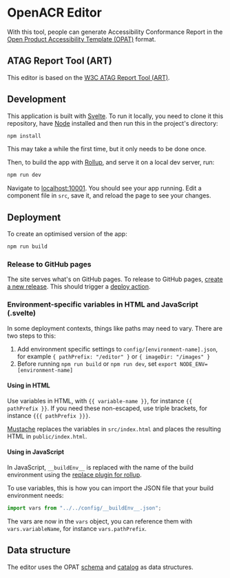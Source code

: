 # OpenACR Editor

With this tool, people can generate Accessibility Conformance Report in the [Open Product Accessibility Template (OPAT)](https://github.com/GSA/open-product-accessibility-template) format.

## ATAG Report Tool (ART)

This editor is based on the [W3C ATAG Report Tool (ART)](https://github.com/w3c/wai-atag-report-tool).

## Development

This application is built with [Svelte](https://svelte.dev). To run it locally, you need to clone it this repository, have [Node](https://nodejs.org) installed and then run this in the project's directory:

```bash
npm install
```

This may take a while the first time, but it only needs to be done once.

Then, to build the app with [Rollup](https://rollupjs.org), and serve it on a local dev server, run:

```bash
npm run dev
```

Navigate to [localhost:10001](http://localhost:10001). You should see your app running. Edit a component file in `src`, save it, and reload the page to see your changes.

## Deployment

To create an optimised version of the app:

```bash
npm run build
```

### Release to GitHub pages

The site serves what's on GitHub pages. To release to GitHub pages, [create a new release](https://github.com/GSA/openacr-editor/releases/new). This should trigger a [deploy action](https://github.com/GSA/openacr-editor/actions?query=workflow%3ADeploy).

### Environment-specific variables in HTML and JavaScript (.svelte)

In some deployment contexts, things like paths may need to vary. There are two steps to this:

1. Add environment specific settings to `config/[environment-name].json`, for example `{ pathPrefix: "/editor" }` or `{ imageDir: "/images" }`
2. Before running `npm run build` or `npm run dev`, set `export NODE_ENV=[environment-name]`

#### Using in HTML

Use variables in HTML, with `{{ variable-name }}`, for instance `{{ pathPrefix }}`. If you need these non-escaped, use triple brackets, for instance `{{{ pathPrefix }}}`.

[Mustache](http://mustache.github.io/) replaces the variables in `src/index.html` and places the resulting HTML in `public/index.html`.

#### Using in JavaScript

In JavaScript, `__buildEnv__` is replaced with the name of the build environment using the [replace plugin for rollup](https://github.com/rollup/plugins).

To use variables, this is how you can import the JSON file that your build environment needs:

```js
import vars from "../../config/__buildEnv__.json";
```

The vars are now in the `vars` object, you can reference them with `vars.variableName`, for instance `vars.pathPrefix`.

## Data structure

The editor uses the OPAT [schema](https://github.com/GSA/open-product-accessibility-template/tree/main/schema) and [catalog](https://github.com/GSA/open-product-accessibility-template/tree/main/catalog) as data structures.
